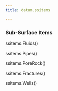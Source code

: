 ```yaml
---
title: datum.ssitems

---
```


### Sub-Surface Items

ssitems.Fluids()

ssitems.Pipes()

ssitems.PoreRock()

ssitems.Fractures()

ssitems.Wells()
